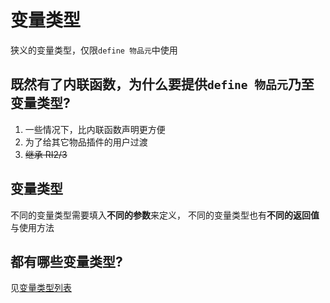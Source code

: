 # 变量类型

狭义的变量类型，仅限`define 物品元`中使用

## 既然有了内联函数，为什么要提供`define 物品元`乃至变量类型?

1. 一些情况下，比内联函数声明更方便
2. 为了给其它物品插件的用户过渡
3. ~~继承 RI2/3~~

## 变量类型

不同的变量类型需要填入**不同的参数**来定义，
不同的变量类型也有**不同的返回值**与使用方法

## 都有哪些变量类型?

见[变量类型列表]()

